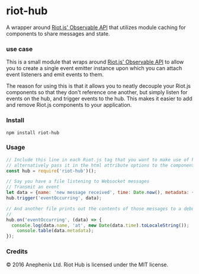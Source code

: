 # riot-hub
A wrapper around [Riot.js' Observable API](http://riotjs.com/api/observable/) that utilizes module caching for components to share messages and state.

### use case

This is a small module that wraps around [Riot.js' Observable API](http://riotjs.com/api/observable/) to allow you to create a single event emitter instance upon which you can attach event listeners and emit events to them.

The reason for using this is that it allows you to neatly decouple your Riot.js components so that they don't reference one another, but simply listen for events on the hub, and trigger events to the hub. This makes it easier to add and remove Riot.js components to your application.

### Install

```shell
npm install riot-hub
```

### Usage

```javascript
// Include this line in each Riot.js tag that you want to make use of hub,
// alternatively pass it in the html attribute options to the component
const hub = require('riot-hub')();

// Say you have a file listening to Websocket messages
// Transmit an event
let data = {name: 'new message received', time: Date.now(), metadata: {message: 'Hi Paul'} };
hub.trigger('eventOccurring', data);

// And another file prints out the contents of those messages to a debugging panel
//
hub.on('eventOccurring', (data) => {
  console.log(data.name, 'at', new Date(data.time).toLocaleString());
	console.table(data.metadata);
});
```

### Credits

&copy; 2016 Anephenix Ltd. Riot Hub is licensed under the MIT license.
